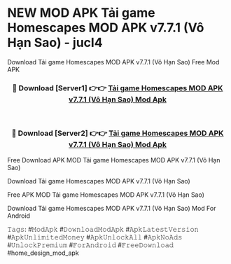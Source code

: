 # NEW MOD APK Tải game Homescapes MOD APK v7.7.1 (Vô Hạn Sao) - jucl4
Download Tải game Homescapes MOD APK v7.7.1 (Vô Hạn Sao) Free Mod APK

<div align="center">
<h3>🔴 Download [Server1] 👉👉 <a href="https://apk-comot.site?title=Tải_game_Homescapes_MOD_APK_v7.7.1_(Vô_Hạn_Sao)">Tải game Homescapes MOD APK v7.7.1 (Vô Hạn Sao) Mod Apk</a></h3><br>

<h3>🔴 Download [Server2] 👉👉 <a href="https://apk-comot.site?title=Tải_game_Homescapes_MOD_APK_v7.7.1_(Vô_Hạn_Sao)">Tải game Homescapes MOD APK v7.7.1 (Vô Hạn Sao) Mod Apk</a></h3>
</div>


Free Download APK MOD Tải game Homescapes MOD APK v7.7.1 (Vô Hạn Sao)

Download Tải game Homescapes MOD APK v7.7.1 (Vô Hạn Sao) 

Free APK MOD Tải game Homescapes MOD APK v7.7.1 (Vô Hạn Sao) 

Download Tải game Homescapes MOD APK v7.7.1 (Vô Hạn Sao) Mod For Android

𝚃𝚊𝚐𝚜: #𝙼𝚘𝚍𝙰𝚙𝚔 #𝙳𝚘𝚠𝚗𝚕𝚘𝚊𝚍𝙼𝚘𝚍𝙰𝚙𝚔 #𝙰𝚙𝚔𝙻𝚊𝚝𝚎𝚜𝚝𝚅𝚎𝚛𝚜𝚒𝚘𝚗 #𝙰𝚙𝚔𝚄𝚗𝚕𝚒𝚖𝚒𝚝𝚎𝚍𝙼𝚘𝚗𝚎𝚢 #𝙰𝚙𝚔𝚄𝚗𝚕𝚘𝚌𝚔𝙰𝚕𝚕 #𝙰𝚙𝚔𝙽𝚘𝙰𝚍𝚜 #𝚄𝚗𝚕𝚘𝚌𝚔𝙿𝚛𝚎𝚖𝚒𝚞𝚖 #𝙵𝚘𝚛𝙰𝚗𝚍𝚛𝚘𝚒𝚍 #𝙵𝚛𝚎𝚎𝙳𝚘𝚠𝚗𝚕𝚘𝚊𝚍 #home_design_mod_apk